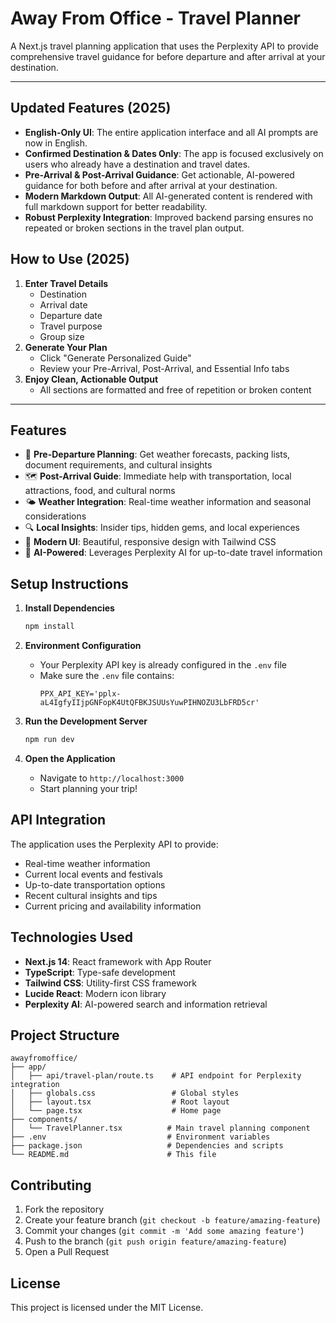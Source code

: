 # Away From Office - Travel Planner

A Next.js travel planning application that uses the Perplexity API to provide comprehensive travel guidance for before departure and after arrival at your destination.

---

## Updated Features (2025)

- **English-Only UI**: The entire application interface and all AI prompts are now in English.
- **Confirmed Destination & Dates Only**: The app is focused exclusively on users who already have a destination and travel dates.
- **Pre-Arrival & Post-Arrival Guidance**: Get actionable, AI-powered guidance for both before and after arrival at your destination.
- **Modern Markdown Output**: All AI-generated content is rendered with full markdown support for better readability.
- **Robust Perplexity Integration**: Improved backend parsing ensures no repeated or broken sections in the travel plan output.

## How to Use (2025)

1. **Enter Travel Details**
   - Destination
   - Arrival date
   - Departure date
   - Travel purpose
   - Group size
2. **Generate Your Plan**
   - Click "Generate Personalized Guide"
   - Review your Pre-Arrival, Post-Arrival, and Essential Info tabs
3. **Enjoy Clean, Actionable Output**
   - All sections are formatted and free of repetition or broken content

---

## Features

- 🎯 **Pre-Departure Planning**: Get weather forecasts, packing lists, document requirements, and cultural insights
- 🗺️ **Post-Arrival Guide**: Immediate help with transportation, local attractions, food, and cultural norms
- 🌤️ **Weather Integration**: Real-time weather information and seasonal considerations
- 🔍 **Local Insights**: Insider tips, hidden gems, and local experiences
- 📱 **Modern UI**: Beautiful, responsive design with Tailwind CSS
- 🤖 **AI-Powered**: Leverages Perplexity AI for up-to-date travel information

## Setup Instructions

1. **Install Dependencies**
   ```bash
   npm install
   ```

2. **Environment Configuration**
   - Your Perplexity API key is already configured in the `.env` file
   - Make sure the `.env` file contains:
     ```
     PPX_API_KEY='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'
     ```

3. **Run the Development Server**
   ```bash
   npm run dev
   ```

4. **Open the Application**
   - Navigate to `http://localhost:3000`
   - Start planning your trip!

## API Integration

The application uses the Perplexity API to provide:
- Real-time weather information
- Current local events and festivals
- Up-to-date transportation options
- Recent cultural insights and tips
- Current pricing and availability information

## Technologies Used

- **Next.js 14**: React framework with App Router
- **TypeScript**: Type-safe development
- **Tailwind CSS**: Utility-first CSS framework
- **Lucide React**: Modern icon library
- **Perplexity AI**: AI-powered search and information retrieval

## Project Structure

```
awayfromoffice/
├── app/
│   ├── api/travel-plan/route.ts    # API endpoint for Perplexity integration
│   ├── globals.css                 # Global styles
│   ├── layout.tsx                  # Root layout
│   └── page.tsx                    # Home page
├── components/
│   └── TravelPlanner.tsx          # Main travel planning component
├── .env                           # Environment variables
├── package.json                   # Dependencies and scripts
└── README.md                      # This file
```

## Contributing

1. Fork the repository
2. Create your feature branch (`git checkout -b feature/amazing-feature`)
3. Commit your changes (`git commit -m 'Add some amazing feature'`)
4. Push to the branch (`git push origin feature/amazing-feature`)
5. Open a Pull Request

## License

This project is licensed under the MIT License.